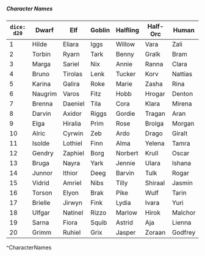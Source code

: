 ##### Character Names
| `dice: d20` | **Dwarf** | **Elf** | **Goblin** | **Halfling** | **Half-Orc** | **Human** |
| ----------- | --------- | ------- | ---------- | ------------ | ------------ | --------- |
| 1           | Hilde     | Eliara  | Iggs       | Willow       | Vara         | Zali      |
| 2           | Torbin    | Ryarn   | Tark       | Benny        | Gralk        | Bram      |
| 3           | Marga     | Sariel  | Nix        | Annie        | Ranna        | Clara     |
| 4           | Bruno     | Tirolas | Lenk       | Tucker       | Korv         | Nattias   |
| 5           | Karina    | Galira  | Roke       | Marie        | Zasha        | Rina      |
| 6           | Naugrim   | Varos   | Fitz       | Hobb         | Hrogar       | Denton    |
| 7           | Brenna    | Daeniel | Tila       | Cora         | Klara        | Mirena    |
| 8           | Darvin    | Axidor  | Riggs      | Gordie       | Tragan       | Aran      |
| 9           | Elga      | Hiralia | Prim       | Rose         | Brolga       | Morgan    |
| 10          | Alric     | Cyrwin  | Zeb        | Ardo         | Drago        | Giralt    |
| 11          | Isolde    | Lothiel | Finn       | Alma         | Yelena       | Tamra     |
| 12          | Gendry    | Zaphiel | Borg       | Norbert      | Krull        | Oscar     |
| 13          | Bruga     | Nayra   | Yark       | Jennie       | Ulara        | Ishana    |
| 14          | Junnor    | Ithior  | Deeg       | Barvin       | Tulk         | Rogar     |
| 15          | Vidrid    | Amriel  | Nibs       | Tilly        | Shiraal      | Jasmin    |
| 16          | Torson    | Elyon   | Brak       | Pike         | Wulf         | Tarin     |
| 17          | Brielle   | Jirwyn  | Fink       | Lydia        | Ivara        | Yuri      |
| 18          | Ulfgar    | Natinel | Rizzo      | Marlow       | Hirok        | Malchor   |
| 19          | Sarna     | Fiora   | Squib      | Astrid       | Aja          | Lienna    |
| 20          | Grimm     | Ruhiel  | Grix       | Jasper       | Zoraan       | Godfrey   |
^CharacterNames